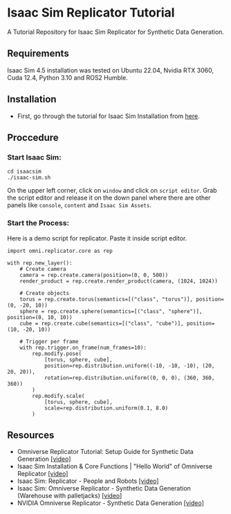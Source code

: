 # Isaac Sim Replicator Tutorial
A Tutorial Repository for Isaac Sim Replicator for Synthetic Data Generation.

## Requirements
Isaac Sim 4.5 installation was tested on Ubuntu 22.04, Nvidia RTX 3060, Cuda 12.4, Python 3.10 and ROS2 Humble.

## Installation
- First, go through the tutorial for Isaac Sim Installation from [here](https://github.com/ArghyaChatterjee/Isaac-Sim-Tutorial).

## Proccedure
### Start Isaac Sim:
```
cd isaacsim
./isaac-sim.sh
```
On the upper left corner, click on `window` and click on `script editor`. Grab the script editor and release it on the down panel where there are other panels like `console`, `content` and `Isaac Sim Assets`. 

### Start the Process:
Here is a demo script for replicator. Paste it inside script editor.
```
import omni.replicator.core as rep

with rep.new_layer():
    # Create camera
    camera = rep.create.camera(position=(0, 0, 500))
    render_product = rep.create.render_product(camera, (1024, 1024))

    # Create objects
    torus = rep.create.torus(semantics=[("class", "torus")], position=(0, -20, 10))
    sphere = rep.create.sphere(semantics=[("class", "sphere")], position=(0, 10, 10))
    cube = rep.create.cube(semantics=[("class", "cube")], position=(10, -20, 10))

    # Trigger per frame
    with rep.trigger.on_frame(num_frames=10):
        rep.modify.pose(
            [torus, sphere, cube],
            position=rep.distribution.uniform((-10, -10, -10), (20, 20, 20)),
            rotation=rep.distribution.uniform((0, 0, 0), (360, 360, 360))
        )
        rep.modify.scale(
            [torus, sphere, cube],
            scale=rep.distribution.uniform(0.1, 8.0)
        )
```

## Resources
- Omniverse Replicator Tutorial: Setup Guide for Synthetic Data Generation [[video]](https://www.youtube.com/watch?v=_a55hAAF27I)
- Isaac Sim Installation & Core Functions | "Hello World" of Omniverse Replicator [[video]](https://www.youtube.com/watch?v=_kzW6yBno6Q)
- Isaac Sim: Replicator - People and Robots [[video]](https://www.youtube.com/watch?v=F3jxzIKAf9M)
- Isaac Sim: Omniverse Replicator - Synthetic Data Generation (Warehouse with palletjacks) [[video]](https://www.youtube.com/watch?v=hk8nQT9Q0CM)
- NVIDIA Omniverse Replicator - Synthetic Data Generation [[video]](https://www.youtube.com/watch?v=oPYjV8R4pCE) 

